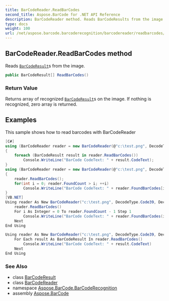 ```yaml
---
title: BarCodeReader.ReadBarCodes
second_title: Aspose.BarCode for .NET API Reference
description: BarCodeReader method. Reads BarCodeResults from the image
type: docs
weight: 100
url: /net/aspose.barcode.barcoderecognition/barcodereader/readbarcodes/
---
```

## BarCodeReader.ReadBarCodes method

Reads [`BarCodeResult`](../../barcoderesult/)s from the image.

```csharp
public BarCodeResult[] ReadBarCodes()
```

### Return Value

Returns array of recognized [`BarCodeResult`](../../barcoderesult/)s on the image. If nothing is recognized, zero array is returned.

## Examples

This sample shows how to read barcodes with BarCodeReader

```csharp
[C#]
using (BarCodeReader reader = new BarCodeReader(@"c:\test.png", DecodeType.Code39, DecodeType.Code128))
{
    foreach (BarCodeResult result in reader.ReadBarCodes())
        Console.WriteLine("BarCode CodeText: " + result.CodeText);
}
using (BarCodeReader reader = new BarCodeReader(@"c:\test.png", DecodeType.Code39, DecodeType.Code128))
{
    reader.ReadBarCodes();
    for(int i = 0; reader.FoundCount > i; ++i)
        Console.WriteLine("BarCode CodeText: " + reader.FoundBarCodes[i].CodeText);
}
[VB.NET]
Using reader As New BarCodeReader("c:\test.png", DecodeType.Code39, DecodeType.Code128)
    reader.ReadBarCodes()
    For i As Integer = 0 To reader.FoundCount - 1 Step 1
        Console.WriteLine("BarCode CodeText: " + reader.FoundBarCodes(i).CodeText)
    Next
End Using

Using reader As New BarCodeReader("c:\test.png", DecodeType.Code39, DecodeType.Code128)
    For Each result As BarCodeResult In reader.ReadBarCodes()
        Console.WriteLine("BarCode CodeText: " + result.CodeText)
    Next
End Using
```

### See Also

* class [BarCodeResult](../../barcoderesult/)
* class [BarCodeReader](../)
* namespace [Aspose.BarCode.BarCodeRecognition](../../../aspose.barcode.barcoderecognition/)
* assembly [Aspose.BarCode](../../../)


